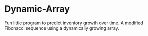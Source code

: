 # Dynamic-Array
Fun little program to predict inventory growth over time. A modified Fibonacci sequence using a dynamically growing array.
